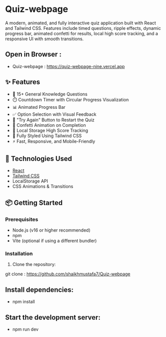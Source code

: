 # Quiz-webpage
A modern, animated, and fully interactive quiz application built with React and Tailwind CSS. Features include timed questions, ripple effects, dynamic progress bar, animated confetti for results, local high score tracking, and a responsive UI with smooth transitions.

## Open in Browser :
- Quiz-webpage : https://quiz-webpage-nine.vercel.app

## ✨ Features

- 🧠 15+ General Knowledge Questions
- ⏱️ Countdown Timer with Circular Progress Visualization
- 📊 Animated Progress Bar
- ✅ Option Selection with Visual Feedback
- 🔁 "Try Again" Button to Restart the Quiz
- 🎉 Confetti Animation on Completion
- 💾 Local Storage High Score Tracking
- 🌈 Fully Styled Using Tailwind CSS
- ⚡ Fast, Responsive, and Mobile-Friendly

## 🚀 Technologies Used

- [React](https://reactjs.org/)
- [Tailwind CSS](https://tailwindcss.com/)
- LocalStorage API
- CSS Animations & Transitions

## 📦 Getting Started

### Prerequisites

- Node.js (v16 or higher recommended)
- npm 
- Vite (optional if using a different bundler)

### Installation

1. Clone the repository:

git clone : https://github.com/shaikhmustafa7/Quiz-webpage

## Install dependencies:
- npm install

## Start the development server:
- npm run dev
